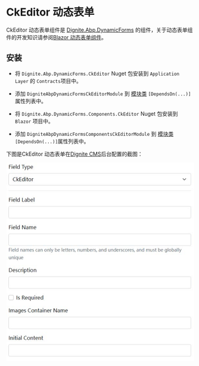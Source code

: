# CkEditor 动态表单

CkEditor 动态表单组件是 [Dignite.Abp.DynamicForms](Dynamic-Forms.md) 的组件，关于动态表单组件的开发知识请参阅[Blazor 动态表单组件](Blazor-Dynamic-Form-Components.md)。

## 安装

* 将 `Dignite.Abp.DynamicForms.CkEditor` Nuget 包安装到 `Application Layer` 的 `Contracts`项目中。

* 添加 `DigniteAbpDynamicFormsCkEditorModule` 到 [模块类](https://docs.abp.io/en/abp/latest/Module-Development-Basics) `[DependsOn(...)]`属性列表中。

* 将 `Dignite.Abp.DynamicForms.Components.CkEditor` Nuget 包安装到 `Blazor` 项目中。

* 添加 `DigniteAbpDynamicFormsComponentsCkEditorModule` 到 [模块类](https://docs.abp.io/en/abp/latest/Module-Development-Basics) `[DependsOn(...)]`属性列表中。

下图是CkEditor 动态表单在[Dignite CMS](https://dignite.com/dignite-cms)后台配置的截图：

![Cms-Dynamic-Forms-CkEditor](images/Cms-Dynamic-Forms-CkEditor.jpg)
